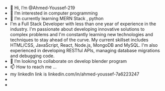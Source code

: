 - 👋 Hi, I’m @Ahmed-Youssef-219
- 👀 I’m interested in computer programming 
- 🌱 I’m currently learning MERN Stack , python
- I'm a Full Stack Developer with less than one year of experience in the industry. I'm passionate about developing innovative solutions to complex problems and I'm constantly learning new technologies and techniques to stay ahead of the curve. My current skillset includes HTML/CSS, JavaScript, React, Node.js, MongoDB and MySQL. I'm also experienced in developing RESTful APIs, managing database migrations and debugging code. 
- 💞️ I’m looking to collaborate on develop blender program
- 📫 How to reach me ...
-   my linkedIn link is linkedin.com/in/ahmed-youssef-7a6223247 
- 
- 

<!---
Ahmed-Youssef-219/Ahmed-Youssef-219 is a ✨ special ✨ repository because its `README.md` (this file) appears on your GitHub profile.
You can click the Preview link to take a look at your changes.
--->
